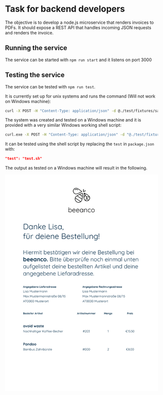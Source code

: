 # Task for backend developers
The objective is to develop a node.js microservice that renders invoices to PDFs. It should expose a REST API that handles incoming JSON requests and renders the invoice.

## Running the service
The service can be started with `npm run start` and it listens on port 3000

## Testing the service
The service can be tested with `npm run test`.

It is currently set up for unix systems and runs the command (Will not work on Windows machine):

```sh
curl -X POST -H "Content-Type: application/json" -d @./test/fixtures/sample-request.json http://localhost:3000 --output test/results/sample-request.pdf
```

The system was created and tested on a Windows machine and it is provided with a very similar Windows working shell script:

```sh
curl.exe -X POST -H "Content-Type: application/json" -d "@./test/fixtures/sample-request.json" http://localhost:3000 --output test/results/sample-request.pdf
```

It can be tested using the shell script by replacing the `test` in `package.json` with:

```json
"test": "test.sh"
```

The output as tested on a Windows machine will result in the following.

![Output](./images/output.png)